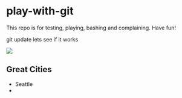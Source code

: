# play-with-git
This repo is for testing, playing, bashing and complaining.  Have fun!

git update lets see if it works


![](yay.jpg)

## Great Cities
* Seattle
* 
